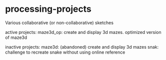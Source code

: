 # processing-projects
Various collaborative (or non-collaborative) sketches

active projects:
maze3d_op: create and display 3d mazes. optimized version of maze3d

inactive projects:
maze3d: (abandoned) create and display 3d mazes
snak: challenge to recreate snake without using online reference
